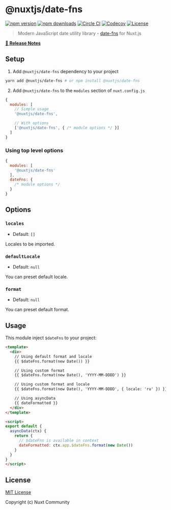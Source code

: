 # @nuxtjs/date-fns

[![npm version][npm-version-src]][npm-version-href]
[![npm downloads][npm-downloads-src]][npm-downloads-href]
[![Circle CI][circle-ci-src]][circle-ci-href]
[![Codecov][codecov-src]][codecov-href]
[![License][license-src]][license-href]

> Modern JavaScript date utility library - [date-fns](https://date-fns.org/) for Nuxt.js

[📖 **Release Notes**](./CHANGELOG.md)

## Setup

1. Add `@nuxtjs/date-fns` dependency to your project

```bash
yarn add @nuxtjs/date-fns # or npm install @nuxtjs/date-fns
```

2. Add `@nuxtjs/date-fns` to the `modules` section of `nuxt.config.js`

```js
{
  modules: [
    // Simple usage
    '@nuxtjs/date-fns',

    // With options
    ['@nuxtjs/date-fns', { /* module options */ }]
  ]
}
```

### Using top level options

```js
{
  modules: [
    '@nuxtjs/date-fns'
  ],
  dateFns: {
    /* module options */
  }
}
```

## Options

### `locales`

- Default: `[]`

Locales to be imported.

### `defaultLocale`

- Default: `null`

You can preset default locale.

### `format`

- Default: `null`

You can preset default format.

## Usage

This module inject `$dateFns` to your project:

```html
<template>
  <div>
    // Using default format and locale
    {{ $dateFns.format(new Date()) }} 

    // Using custom format
    {{ $dateFns.format(new Date(), 'YYYY-MM-DDDD') }} 

    // Using custom format and locale
    {{ $dateFns.format(new Date(), 'YYYY-MM-DDDD', { locale: 'ru' }) }}

    // Using asyncData
    {{ dateFormatted }}
  </div>
</template>

<script>
export default {
  asyncData(ctx) {
    return {
      // $dateFns is available in context
      dateFormatted: ctx.app.$dateFns.format(new Date())
    }
  }
}
</script>
```

## License

[MIT License](./LICENSE)

Copyright (c) Nuxt Community

<!-- Badges -->
[npm-version-src]: https://img.shields.io/npm/v/@nuxtjs/date-fns/latest.svg?style=flat-square
[npm-version-href]: https://npmjs.com/package/@nuxtjs/date-fns

[npm-downloads-src]: https://img.shields.io/npm/dt/@nuxtjs/date-fns.svg?style=flat-square
[npm-downloads-href]: https://npmjs.com/package/@nuxtjs/date-fns

[circle-ci-src]: https://img.shields.io/circleci/project/github/nuxt-community/date-fns-module.svg?style=flat-square
[circle-ci-href]: https://circleci.com/gh/nuxt-community/date-fns-module

[codecov-src]: https://img.shields.io/codecov/c/github/nuxt-community/date-fns-module.svg?style=flat-square
[codecov-href]: https://codecov.io/gh/nuxt-community/date-fns-module

[license-src]: https://img.shields.io/npm/l/@nuxtjs/date-fns.svg?style=flat-square
[license-href]: https://npmjs.com/package/@nuxtjs/date-fns
